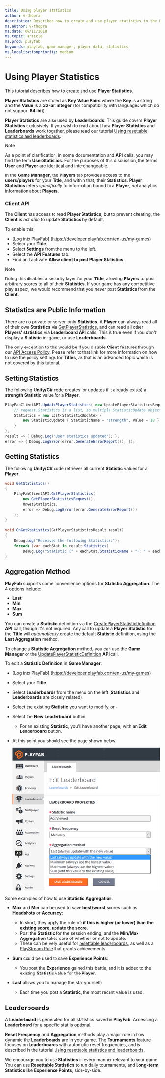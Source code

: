 ```yaml
---
title: Using player statistics
author: v-thopra
description: Describes how to create and use player statistics in the PlayFab Game Manager.
ms.author: v-thopra
ms.date: 06/11/2018
ms.topic: article
ms.prod: playfab
keywords: playfab, game manager, player data, statistics
ms.localizationpriority: medium
---
```


# Using Player Statistics

This tutorial describes how to create and use **Player Statistics**.

**Player Statistics** are stored as **Key Value Pairs** where the **Key** is a string and the **Value** is a **32-bit integer** (for compatibility with languages which do not support **64-bit**).

**Player Statistics** are also used by **Leaderboards**. This guide covers **Player Statistics** exclusively. If you wish to read about how **Player Statistics** and **Leaderboards** work together, please read our tutorial [Using resettable statistics and leaderboards](../../social/tournaments-leaderboards/using-resettable-statistics-and-leaderboards.md).

> [!NOTE]
> As a point of clarification, in some documentation and **API** calls, you may find the term **UserStatistics**. For the purposes of this discussion, the terms **User** and **Player** are identical and interchangeable.

In the **Game Manager**, the **Players** tab provides access to the **users/players** for your **Title**, and within that, their **Statistics**. **Player Statistics** refers *specifically* to information bound to a **Player**, *not* analytics information about **Players**.

### Client API 

The **Client** has access to read **Player Statistics**, but to prevent cheating, the **Client** is *not able* to update **Statistics** by default.

To enable this:

- [Log into PlayFab].(https://developer.playfab.com/en-us/my-games)
- Select your **Title**.
- Select **Settings** from the menu to the left.
- Select the **API Features** tab.
- Find and activate **Allow client to post Player Statistics**.

> [!NOTE]
> Doing this disables a security layer for your **Title**, allowing **Players** to post arbitrary scores to all of their **Statistics**. If your game has any competitive play aspect, we would recommend that you *never* post **Statistics** from the **Client**.

## Statistics are Public Information

There are no private or server-only **Statistics**. A **Player** can always read all of their own **Statistics** via [GetPlayerStatistics](xref:titleid.playfabapi.com.client.playerdatamanagement.getplayerstatistics), and  can read all other **Players' statistics** via **Leaderboard API** calls. This is true even if you *don't* display a **Statistic** in-game, or use **Leaderboards**.

The only exception to this would be if you disable **Client** features through our [API Access Policy](../../config/gamemanager/api-access-policy.md). Please refer to that link for more information on how to use the policy settings for **Titles**, as that is an advanced topic which is not covered by this tutorial.

## Setting Statistics

The following **Unity/C#** code creates (or updates if it already exists) a **strength Statistic** value for a **Player**.

```csharp
PlayFabClientAPI.UpdatePlayerStatistics( new UpdatePlayerStatisticsRequest {
    // request.Statistics is a list, so multiple StatisticUpdate objects can be defined if required.
    Statistics = new List<StatisticUpdate> {
        new StatisticUpdate { StatisticName = "strength", Value = 18 },
    }
},
result => { Debug.Log("User statistics updated"); },
error => { Debug.LogError(error.GenerateErrorReport()); });
```

## Getting Statistics

The following **Unity/C#** code retrieves all current **Statistic** values for a **Player**.

```csharp
void GetStatistics()
{
    PlayFabClientAPI.GetPlayerStatistics(
        new GetPlayerStatisticsRequest(),
        OnGetStatistics,
        error => Debug.LogError(error.GenerateErrorReport())
    );
}

void OnGetStatistics(GetPlayerStatisticsResult result)
{
    Debug.Log("Received the following Statistics:");
    foreach (var eachStat in result.Statistics)
        Debug.Log("Statistic (" + eachStat.StatisticName + "): " + eachStat.Value);
}
```

## Aggregation Method

**PlayFab** supports some convenience options for **Statistic Aggregation**. The 4 options include:

- **Last**
- **Min**
- **Max**
- **Sum**

You can create a **Statistic** definition via the [CreatePlayerStatisticDefinition](xref:titleid.playfabapi.com.admin.playerdatamanagement.createplayerstatisticdefinition) **API** call, though it's not required. Any call to update a **Player Statistic** for the **Title** will *automatically* create the default **Statistic** definition, using the **Last Aggregation** method. 

To change a **Statistic Aggregation** method, you can use the **Game Manager** or the [UpdatePlayerStatisticDefinition](xref:titleid.playfabapi.com.admin.playerdatamanagement.updateplayerstatisticdefinition) **API** call.

To edit a **Statistic Definition** in **Game Manager**:

- [Log into PlayFab].(https://developer.playfab.com/en-us/my-games)
- Select your **Title**.
- Select **Leaderboards** from the menu on the left (**Statistics** and **Leaderboards** are closely related).
- Select the existing **Statistic** you want to modify, or - 
- Select the **New Leaderboard** button.
  - For an existing **Statistic**, you'll have another page, with an **Edit Leaderboard** button.

- At this point you should see the page shown below.

  ![PlayFab Leaderboards - Edit Leaderboard - Stat aggregation](media/tutorials/playfab-edit-leaderboard-stat-aggregation.png)  

Some examples of how to use **Statistic Aggregation**:

- **Max** and **Min** can be used to save **best/worst** scores such as **Headshots** or **Accuracy**:
  - In short, they apply the rule of: **if this is higher (or lower) than the existing score, update the score**.
  - Post the **Statistic** for the session ending, and the **Min/Max Aggregation** takes care of whether or not to update.
  - These can be very useful for [resettable leaderboards](../../social/tournaments-leaderboards/using-resettable-statistics-and-leaderboards.md), as well as a [PlayStream Rule](https://playfab.com/introducing-playstream/) that grants achievements.

- **Sum** could be used to save **Experience Points**:
  - You post the **Experience** gained this battle, and it is added to the existing **Statistic** value for the **Player**.

- **Last** allows you to manage the stat yourself:
  - Each time you post a **Statistic**, the most recent value is used.

## Leaderboards

A **Leaderboard** is generated for all statistics saved in **PlayFab**. Accessing a **Leaderboard** for a specific stat is optional.

**Reset Frequency** and **Aggregation** methods play a major role in how dynamic the **Leaderboards** are in your game. The **Tournaments** feature focuses on **Leaderboards** with automatic reset frequencies, and is described in the tutorial [Using resettable statistics and leaderboards](../../social/tournaments-leaderboards/using-resettable-statistics-and-leaderboards.md).

We encourage you to use **Statistics** in every manner relevant to your game. You can use **Resettable Statistics** to run daily tournaments, and **Long-term Statistics** like **Experience Points**, side-by-side.
